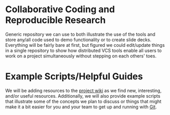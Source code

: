 # Collaborative Coding and Reproducible Research
Generic repository we can use to both illustrate the use of the tools and store any/all code used to demo functionality or to create slide decks.  Everything will be fairly bare at first, but figured we could edit/update things in a single repository to show how distributed VCS tools enable all users to work on a project simultaneously without stepping on each others' toes.

# Example Scripts/Helpful Guides
We will be adding resources to the [project wiki](https://github.com/wbuchanan/sdpConvening2017/wiki/Additional-Resources) as we find new, interesting, and/or useful resources.  Additionally, we will also provide example scripts that illustrate some of the concepts we plan to discuss or things that might make it a bit easier for you and your team to get up and running with [Git](https://git-scm.com).


